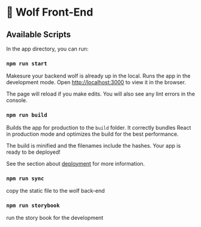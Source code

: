 # 🐾 Wolf Front-End

## Available Scripts

In the app directory, you can run:

### `npm run start`

Makesure your backend wolf is already up in the local.
Runs the app in the development mode.
Open [http://localhost:3000](http://localhost:3000) to view it in the browser.

The page will reload if you make edits.
You will also see any lint errors in the console.

### `npm run build`

Builds the app for production to the `build` folder.
It correctly bundles React in production mode and optimizes the build for the best performance.

The build is minified and the filenames include the hashes.
Your app is ready to be deployed!

See the section about [deployment](https://facebook.github.io/create-react-app/docs/deployment) for more information.

### `npm run sync`

copy the static file to the wolf back-end

### `npm run storybook`

run the story book for the development
